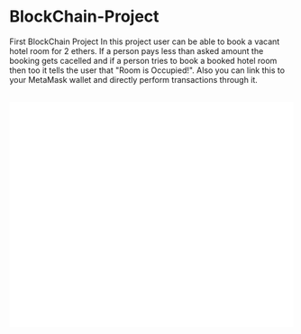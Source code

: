 # BlockChain-Project
First BlockChain Project In this project user can be able to book a vacant hotel room for 2 ethers. If a person pays less than asked amount the booking gets cacelled and if a person tries to book a booked hotel room then too it tells the user that "Room is Occupied!". Also you can link this to your MetaMask wallet and directly perform transactions through it.
<div align="center">
	<br>
<!-- 	<a href="https://github.com/sindresorhus/css-in-readme-like-wat/blame/main/header.svg"> -->
<!-- 	<a href="https://github.com/shashwatwankhedekar/BlockChain-Project/blob/main/header.svg"> -->
<!-- 	<a href="https://github.com/shashwatwankhedekar/BlockChain-Project/edit/main/header.svg"> -->
	<a href="https://www.linkedin.com/in/shashwatwankhedekar/">
		<img src="header.svg" width="800" height="400" alt="Click to see the source">
	</a>
	<br>
</div>



<br>
<br>
<br>
<br>
<br>
<br>
